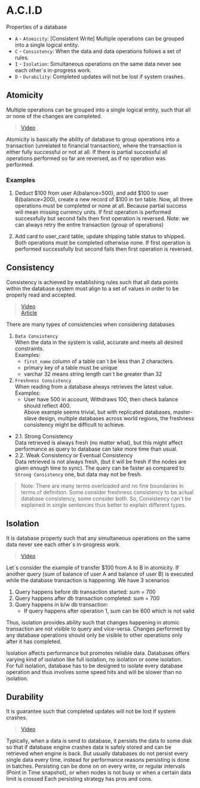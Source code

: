 # A.C.I.D

Properties of a database
- `A` - `Atomicity`: [Consistent Write] Multiple operations can be grouped into a single logical entity.
- `C` - `Consistency`: When the data and data operations follows a set of rules.
- `I` - `Isolation`: Simultaneous operations on the same data never see each other`s in-progress work.
- `D` - `Durability`: Completed updates will not be lost if system crashes.

## Atomicity
Multiple operations can be grouped into a single logical entity, such that all or none of the changes are completed.
> [Video](https://www.youtube.com/watch?v=bwgvaLP7Ucg)  

Atomicity is basically the ability of database to group operations into a transaction (unrelated to financial transaction), where the transaction is either fully successful or not at all. If there is partial successful all operations performed so far are reversed, as if no operation was performed.

### Examples
1. Deduct $100 from user A(balance=500), and add $100 to user B(balance=200), create a new record of $100 in txn table. Now, all three operations must be completed or none at all. Because partial success will mean missing currency units.
If first operation is performed successfully but second fails then first operation is reversed.
Note: we can always retry the entire transaction (group of operations)

2. Add card to user_card table, update shipping table status to shipped. Both operations must be completed otherwise none. If first operation is performed successfully but second fails then first operation is reversed.

## Consistency
Consistency is achieved by establishing rules such that all data points within the database system must align to a set of values in order to be properly read and accepted. 
> [Video](https://www.youtube.com/watch?v=IUOmz-KMb7k)  
> [Article](https://redis.com/blog/database-consistency/)

There are many types of consistencies when considering databases
1. `Data Consistency`  
  When the data in the system is valid, accurate and meets all desired constraints.  
  Examples:
    - `first_name` column of a table can`t be less than 2 characters.
    - primary key of a table must be unique
    - varchar 32 means string length can`t be greater than 32
2. `Freshness Consistency`  
  When reading from a database always retrieves the latest value.  
  Examples:  
    - User have 500 in account, Withdraws 100, then check balance should reflect 400.  
    Above example seems trivial, but with replicated databases, master-slave design, multiple databases across world regions, the freshness consistency might be difficult to achieve.  
  - 2.1. Strong Consistency  
  Data retrieved is always fresh (no matter what), but this might affect performance as query to database can take more time than usual.
  - 2.2. Weak Consistency or Eventual Consistency  
  Data retrieved is not always fresh, (but it will be fresh if the nodes are given enough time to sync). 
  The query can be faster as compared to `Strong Consistency` one, but data may not be fresh.

> Note: There are many terms overloaded and no fine boundaries in terms of definition. Some consider freshness consistency to be actual database consistency, some consider both.
So, Consistency can`t be explained in single sentences thus better to explain different types.


## Isolation
It is database property such that any simultaneous operations on the same data never see each other`s in-progress work.
> [Video](https://www.youtube.com/watch?v=mBNucbfl2vM)

Let`s consider the example of transfer $100 from A to B in atomicity. If another query (sum of balance of user A and balance of user B) is executed while the database transaction is happening. We have 3 scenarios
1. Query happens before db transaction started: sum = 700
2. Query happens after db transaction completed: sum = 700
3. Query happens in b/w db transaction:
    - If query happens after operation 1, sum can be 600 which is not valid

Thus, isolation provides ability such that changes happening in atomic transaction are not visible to query and vice-versa. Changes performed by any database operations should only be visible to other operations only after it has completed.

Isolation affects performance but promotes reliable data. Databases offers varying kind of isolation like full isolation, no isolation or some isolation.  
For full isolation, database has to be designed to isolate every database operation and thus involves some speed hits and will be slower than no isolation.

## Durability
It is guarantee such that completed updates will not be lost if system crashes.
> [Video](https://www.youtube.com/watch?v=O2otAXjEXTk)

Typically, when a data is send to database, it persists the data to some disk so that if database engine crashes
data is safely stored and can be retrieved when engine is back. But usually databases do not persist every single data every time, instead for performance reasons persisting is done in batches.
Persisting can be done on on every write, or regular intervals (Point in Time snapshot), or when nodes is not busy or when a certain data limit is crossed
Each persisting strategy has pros and cons.
